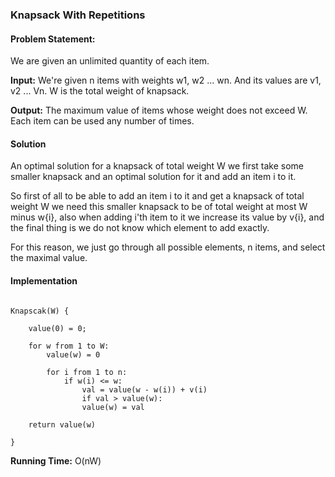 
### Knapsack With Repetitions

#### Problem Statement:

We are given an unlimited quantity of each item.

**Input:**
We're given n items with weights w1, w2 ... wn. And its values are v1, v2 ... Vn.
W is the total weight of knapsack.

**Output:**
The maximum value of items whose weight does not exceed W. Each item can be used any number of times.


#### Solution

An optimal solution for a knapsack of total weight W we first take some smaller knapsack and an optimal solution for it and add an item i to it.

So first of all to be able to add an item i to it and get a knapsack of total weight W we need this smaller knapsack to be of total weight at most W minus w{i}, also when adding i'th item to it we increase its value by v{i}, and the final thing is we do not know which element to add exactly.

For this reason, we just go through all possible elements, n items, and select the maximal value.


#### Implementation

```

Knapscak(W) {

	value(0) = 0;

	for w from 1 to W:
		value(w) = 0

		for i from 1 to n:
			if w(i) <= w:
				val = value(w - w(i)) + v(i)
				if val > value(w):
				value(w) = val

	return value(w)

}

```

**Running Time:** O(nW)
